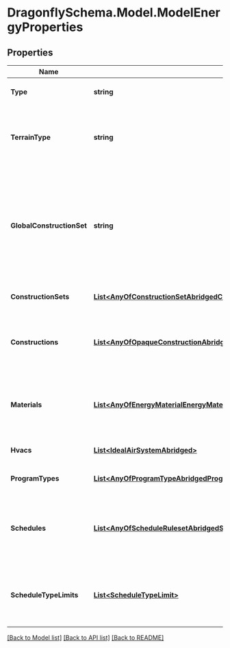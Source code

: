
# DragonflySchema.Model.ModelEnergyProperties

## Properties

Name | Type | Description | Notes
------------ | ------------- | ------------- | -------------
**Type** | **string** |  | [optional] [readonly] [default to "ModelEnergyProperties"]
**TerrainType** | **string** | Text for the terrain in which the model sits. This is used to determine the wind profile over the height of the buildings. | [optional] [default to TerrainTypeEnum.City]
**GlobalConstructionSet** | **string** | Name for the ConstructionSet to be used for all objects lacking their own construction or a parent construction_set. This ConstructionSet must appear under the Model construction_sets. | [optional] 
**ConstructionSets** | [**List&lt;AnyOfConstructionSetAbridgedConstructionSet&gt;**](AnyOfConstructionSetAbridgedConstructionSet.md) | List of all ConstructionSets in the Model. | [optional] 
**Constructions** | [**List&lt;AnyOfOpaqueConstructionAbridgedWindowConstructionAbridgedShadeConstructionAirBoundaryConstructionAbridgedOpaqueConstructionWindowConstructionAirBoundaryConstruction&gt;**](AnyOfOpaqueConstructionAbridgedWindowConstructionAbridgedShadeConstructionAirBoundaryConstructionAbridgedOpaqueConstructionWindowConstructionAirBoundaryConstruction.md) | A list of all unique constructions in the model. This includes constructions across all the Model construction_sets. | [optional] 
**Materials** | [**List&lt;AnyOfEnergyMaterialEnergyMaterialNoMassEnergyWindowMaterialGasEnergyWindowMaterialGasCustomEnergyWindowMaterialGasMixtureEnergyWindowMaterialSimpleGlazSysEnergyWindowMaterialBlindEnergyWindowMaterialGlazingEnergyWindowMaterialShade&gt;**](AnyOfEnergyMaterialEnergyMaterialNoMassEnergyWindowMaterialGasEnergyWindowMaterialGasCustomEnergyWindowMaterialGasMixtureEnergyWindowMaterialSimpleGlazSysEnergyWindowMaterialBlindEnergyWindowMaterialGlazingEnergyWindowMaterialShade.md) | A list of all unique materials in the model. This includes materials needed to make the Model constructions. | [optional] 
**Hvacs** | [**List&lt;IdealAirSystemAbridged&gt;**](IdealAirSystemAbridged.md) | List of all HVAC systems in the Model. | [optional] 
**ProgramTypes** | [**List&lt;AnyOfProgramTypeAbridgedProgramType&gt;**](AnyOfProgramTypeAbridgedProgramType.md) | List of all ProgramTypes in the Model. | [optional] 
**Schedules** | [**List&lt;AnyOfScheduleRulesetAbridgedScheduleFixedIntervalAbridgedScheduleRulesetScheduleFixedInterval&gt;**](AnyOfScheduleRulesetAbridgedScheduleFixedIntervalAbridgedScheduleRulesetScheduleFixedInterval.md) | A list of all unique schedules in the model. This includes schedules across all HVAC systems, ProgramTypes and ContextShades. | [optional] 
**ScheduleTypeLimits** | [**List&lt;ScheduleTypeLimit&gt;**](ScheduleTypeLimit.md) | A list of all unique ScheduleTypeLimits in the model. This all ScheduleTypeLimits needed to make the Model schedules. | [optional] 

[[Back to Model list]](../README.md#documentation-for-models)
[[Back to API list]](../README.md#documentation-for-api-endpoints)
[[Back to README]](../README.md)

